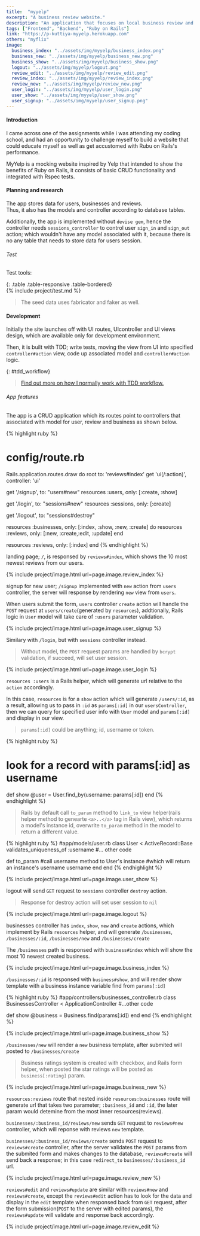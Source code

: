 ```yaml
---
title:  "myyelp"
excerpt: "A business review website."
description: "An application that focuses on local business review and networking site."
tags: ["Frontend", "Backend", "Ruby on Rails"]
link: "https://p-kuttiya-myyelp.herokuapp.com"
others: "myflix"
image:
  business_index: "../assets/img/myyelp/business_index.png"
  business_new: "../assets/img/myyelp/business_new.png"
  business_show: "../assets/img/myyelp/business_show.png"
  logout: "../assets/img/myyelp/logout.png"
  review_edit: "../assets/img/myyelp/review_edit.png"
  review_index: "../assets/img/myyelp/review_index.png"
  review_new: "../assets/img/myyelp/review_new.png"
  user_login: "../assets/img/myyelp/user_login.png"
  user_show: "../assets/img/myyelp/user_show.png"
  user_signup: "../assets/img/myyelp/user_signup.png"
---
```


#### Introduction
I came across one of the assignments while i was attending my coding school, 
and had an opportunity to challenge myself to build a website that could educate myself 
as well as get accustomed with Rubu on Rails's performance.  

MyYelp is a mocking website inspired by Yelp that intended to show the benefits of Ruby on Rails,
it consists of basic CRUD functionality and integrated with Rspec tests.

#### Planning and research
The app stores data for users, businesses and reviews.  
Thus, it also has the models and controller according to database tables.

<!--The database tables and associations can be illustrated as shown. 

![design image](/assets/img/{{page.title | downcase}}/banner.png )-->

Additionally, the app is implemented without `devise gem`, hence the controller needs `sessions_controller` to control user `sign_in` and `sign_out` action; which wouldn't have any model associated with it,
because there is no any table that needs to store data for users session.  

###### Test
Test tools: 

{: .table .table-responsive .table-bordered}  
{% include project/test.md %}

> The seed data uses fabricator and faker as well.

#### Development  
Initially the site launches off with UI routes, UIcontroller and UI views design,
which are available only for development environment.  

Then, it is built with TDD; write tests, moving the view from UI into specified `controller#action` view, code up associated model and `controller#action` logic.

{: #tdd_workflow}
> [Find out more on how I normally work with TDD workflow.]({{"/projects/myflix#tdd_workflow"}})

###### App features 
The app is a CRUD application which its routes point to controllers that associated with model for user, review and business as shown below. 

{% highlight ruby %}
# config/route.rb
Rails.application.routes.draw do
  root to: 'reviews#index'
  get 'ui(/:action)', controller: 'ui'

  get '/signup', to: "users#new"
  resources :users, only: [:create, :show]

  get '/login', to: "sessions#new"
  resources :sessions, only: [:create]
  
  get '/logout', to: "sessions#destroy"

  resources :businesses, only: [:index, :show, :new, :create] do
    resources :reviews, only: [:new, :create,:edit, :update] 
  end

  resources :reviews, only: [:index]
end
{% endhighlight %}

landing page; `/`, is responsed by `reviews#index`, which shows the 10 most newest reviews from our users.

{% include project/image.html url=page.image.review_index %}

signup for new user; `/signup` implemented with `new` action from `users` controller, the server will response by rendering `new` view from `users`.  

When users submit the form, `users` controller `create` action will handle the `POST` request at `users/create`(generated by `resources`), addtionally, Rails logic in `User` model will take care of `:users` parameter validation.  

{% include project/image.html url=page.image.user_signup %}

Similary with `/login`, but with `sessions` controller instead.  

> Without model, the `POST` request params are handled by `bcrypt` validation, 
if succeed, will set user session.

{% include project/image.html url=page.image.user_login %}

`resources :users` is a Rails helper, which will generate url relative to the `action` accordingly.  

In this case, `resources` is for a `show` action which will generate `/users/:id`, as a result, allowing us to pass in `:id` as `params[:id]` in our `usersController`, 
then we can query for specified user info with `User` model and `params[:id]` and display in our view.

> `params[:id]` could be anything; id, username or token.  

{% highlight ruby %}
# look for a record with params[:id] as username
def show
  @user = User.find_by(username: params[:id])
end
{% endhighlight %}

> Rails by default call `to_param` method to `link_to` view helper(rails helper method to genearte `<a>..</a>` tag in Rails view), 
which returns a model's instance id, overwrite `to_param` method in the model to return a different value. 

{% highlight ruby %}
#app/models/user.rb
class User < ActiveRecord::Base
  validates_uniqueness_of :username
  #... other code

  def to_param
    #call username method to User's instance
    #which will return an instance's username 
    username
  end
end
{% endhighlight %}

{% include project/image.html url=page.image.user_show %}

logout will send `GET` request to `sessions` controller `destroy` action.

> Response for destroy action will set user session to `nil`  

{% include project/image.html url=page.image.logout %}

businesses controller has `index`, `show`, `new` and `create` actions, 
which implement by Rails `resources` helper, 
and will generate `/businesses`, `/businesses/:id`, `/businesses/new` and `/businesses/create`  

The `/businesses` path is responsed with `business#index` which will show the most 10 newest created business.  

{% include project/image.html url=page.image.business_index %}

`/businesses/:id` is responsed with `business#show`, and will render show template with a business instance variable find from `params[:id]`

{% highlight ruby %}
#app/controllers/businesses_controller.rb
class BusinessesController < ApplicationController
  #...other code

  def show
    @business = Business.find(params[:id])
  end
end
{% endhighlight %}  

{% include project/image.html url=page.image.business_show %}

`/businesses/new` will render a `new` business template, after submited will posted to `/businesses/create`  

> Business ratings system is created with checkbox, and Rails form helper, 
when posted the star ratings will be posted as `business[:rating]` param.  

{% include project/image.html url=page.image.business_new %}

`resources:reviews` route that nested inside `resources:businesses` route will generate url that takes two parameter; 
`:business_id` and `:id`, the later param would detemine from the most inner resources(reviews).  

`businesses/:business_id/reviews/new` sends `GET` request to `reviews#new` controller, 
which will reponse with reviews `new` template.  

`businesses/:business_id/reviews/create` sends `POST` request to `reviews#create` controller, 
after the server validates the `POST` params from the submited form and makes changes to the database, 
`reviews#create` will send back a response; in this case `redirect_to` `businesses/:business_id` url.  

{% include project/image.html url=page.image.review_new %}

`reviews#edit` and `reviews#update` are similar with `reviews#new` and `reviews#create`, 
except the `reviews#edit` action has to look for the data and display in the `edit` template when responsed back from `GET` request, after the form submission(`POST` to the server with edited params), the `reviews#update` will validate and response back accordingly.  

{% include project/image.html url=page.image.review_edit %}
